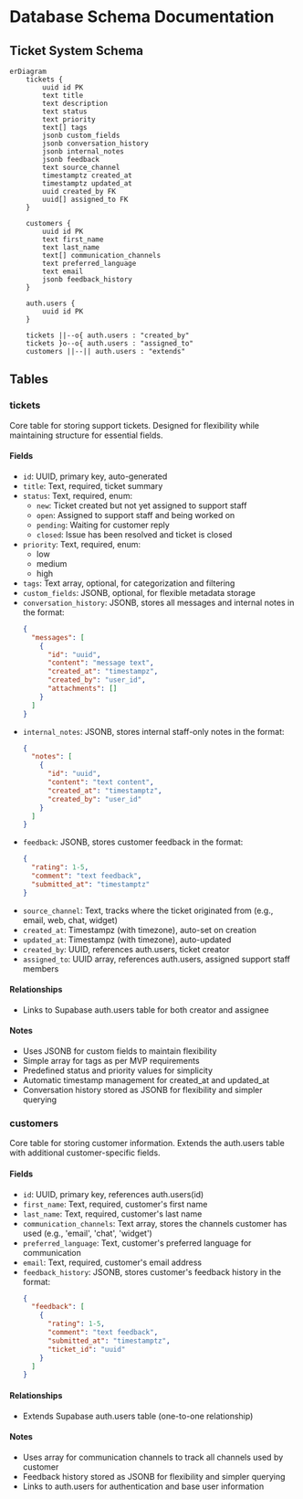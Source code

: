 # Database Schema Documentation

## Ticket System Schema

```mermaid
erDiagram
    tickets {
        uuid id PK
        text title
        text description
        text status
        text priority
        text[] tags
        jsonb custom_fields
        jsonb conversation_history
        jsonb internal_notes
        jsonb feedback
        text source_channel
        timestamptz created_at
        timestamptz updated_at
        uuid created_by FK
        uuid[] assigned_to FK
    }

    customers {
        uuid id PK
        text first_name
        text last_name
        text[] communication_channels
        text preferred_language
        text email
        jsonb feedback_history
    }

    auth.users {
        uuid id PK
    }

    tickets ||--o{ auth.users : "created_by"
    tickets }o--o{ auth.users : "assigned_to"
    customers ||--|| auth.users : "extends"
```

## Tables

### tickets

Core table for storing support tickets. Designed for flexibility while maintaining structure for essential fields.

#### Fields
- `id`: UUID, primary key, auto-generated
- `title`: Text, required, ticket summary
- `status`: Text, required, enum:
  - `new`: Ticket created but not yet assigned to support staff
  - `open`: Assigned to support staff and being worked on
  - `pending`: Waiting for customer reply
  - `closed`: Issue has been resolved and ticket is closed
- `priority`: Text, required, enum:
  - low
  - medium
  - high
- `tags`: Text array, optional, for categorization and filtering
- `custom_fields`: JSONB, optional, for flexible metadata storage
- `conversation_history`: JSONB, stores all messages and internal notes in the format:
  ```json
  {
    "messages": [
      {
        "id": "uuid",
        "content": "message text",
        "created_at": "timestampz",
        "created_by": "user_id",
        "attachments": []
      }
    ]
  }
  ```
- `internal_notes`: JSONB, stores internal staff-only notes in the format:
  ```json
  {
    "notes": [
      {
        "id": "uuid",
        "content": "text content",
        "created_at": "timestamptz",
        "created_by": "user_id"
      }
    ]
  }
  ```
- `feedback`: JSONB, stores customer feedback in the format:
  ```json
  {
    "rating": 1-5,
    "comment": "text feedback",
    "submitted_at": "timestamptz"
  }
  ```
- `source_channel`: Text, tracks where the ticket originated from (e.g., email, web, chat, widget)
- `created_at`: Timestampz (with timezone), auto-set on creation
- `updated_at`: Timestampz (with timezone), auto-updated
- `created_by`: UUID, references auth.users, ticket creator
- `assigned_to`: UUID array, references auth.users, assigned support staff members

#### Relationships
- Links to Supabase auth.users table for both creator and assignee

#### Notes
- Uses JSONB for custom fields to maintain flexibility
- Simple array for tags as per MVP requirements
- Predefined status and priority values for simplicity
- Automatic timestamp management for created_at and updated_at
- Conversation history stored as JSONB for flexibility and simpler querying

### customers

Core table for storing customer information. Extends the auth.users table with additional customer-specific fields.

#### Fields
- `id`: UUID, primary key, references auth.users(id)
- `first_name`: Text, required, customer's first name
- `last_name`: Text, required, customer's last name
- `communication_channels`: Text array, stores the channels customer has used (e.g., 'email', 'chat', 'widget')
- `preferred_language`: Text, customer's preferred language for communication
- `email`: Text, required, customer's email address
- `feedback_history`: JSONB, stores customer's feedback history in the format:
  ```json
  {
    "feedback": [
      {
        "rating": 1-5,
        "comment": "text feedback",
        "submitted_at": "timestamptz",
        "ticket_id": "uuid"
      }
    ]
  }
  ```

#### Relationships
- Extends Supabase auth.users table (one-to-one relationship)

#### Notes
- Uses array for communication channels to track all channels used by customer
- Feedback history stored as JSONB for flexibility and simpler querying
- Links to auth.users for authentication and base user information
